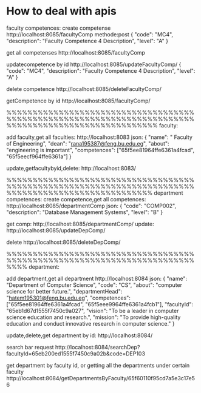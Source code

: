 # How to deal with apis
faculty competences:
create competense 
http://localhost:8085/facultyComp
methode:post
{
  "code": "MC4",
  "description": "Faculty Competence 4 Description",
  "level": "A"
}

get all competenses
http://localhost:8085/facultyComp



updatecompetence by id
http://localhost:8085/updateFacultyComp/<id>
{
  "code": "MC4",
  "description": "Faculty Competence 4 Description",
  "level": "A"
}


delete competence
http://localhost:8085/deleteFacultyComp/<id>

getCompetence by id
http://localhost:8085/facultyComp/<id>


%%%%%%%%%%%%%%%%%%%%%%%%%%%%%%%%%%%%%%%%%%%%%%%%%%%%%%%%%%%%%%%%%%%%%%%%%%%%%%%%%%%%%%%%%%%%%%%%%%%%%
faculty:

add faculty,get all faculties:
http://localhost:8083
json:
{
  "name": " Faculty of Engineering",
  "dean": "rana195387@feng.bu.edu.eg",
  "about": "engineering is important",
  "competences": ["65f5ee81964ffe6361a4fcad", "65f5eecf964ffe6361a"]
}

update,getfacultybyid,delete:
http://localhost:8083/<id>

%%%%%%%%%%%%%%%%%%%%%%%%%%%%%%%%%%%%%%%%%%%%%%%%%%%%%%%%%%%%%%%%%%%%%%%%%%%%%%%%%%%%%%%%%%%%%%%%%%%%
department competences:
create competence,get all competences:
http://localhost:8085/departmentComp
json:
{
  "code": "COMP002",
  "description": "Database Management Systems",
  "level": "B"
}

get comp:
http://localhost:8085/departmentComp/<id>
update:
http://localhost:8085/updateDepComp/<id>

delete
http://localhost:8085/deleteDepComp/<id>



%%%%%%%%%%%%%%%%%%%%%%%%%%%%%%%%%%%%%%%%%%%%%%%%%%%%%%%%%%%%%%%%%%%%%%%%%%%%
department:

add department,get all department
http://localhost:8084
json:
{
  "name": "Department of Computer Science",
  "code": "CS",
  "about": "computer science for better future.",
  "departmentHead": "hatem195301@feng.bu.edu.eg",
  "competences": ["65f5ee81964ffe6361a4fcad", "65f5eee9964ffe6361a4fcb1"],
  "facultyId": "65eb1d67d1555f7450c9a027",
  "vision": "To be a leader in computer science education and research.",
  "mission": "To provide high-quality education and conduct innovative research in computer science."
}



update,delete,get department by id:
http://localhost:8084/<id>

search bar request
http://localhost:8084/searchDep?facultyId=65eb200ed1555f7450c9a02b&code=DEP103

get department by faculty id, or getting all the departments under certain faculty
http://localhost:8084/getDepartmentsByFaculty/65f60110f95cd7a5e3c17e56